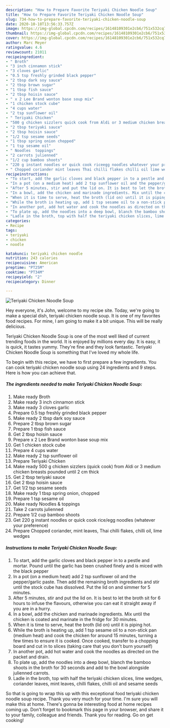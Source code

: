 ```yaml
---
description: "How to Prepare Favorite Teriyaki Chicken Noodle Soup"
title: "How to Prepare Favorite Teriyaki Chicken Noodle Soup"
slug: 734-how-to-prepare-favorite-teriyaki-chicken-noodle-soup
date: 2020-10-18T13:56:33.757Z
image: https://img-global.cpcdn.com/recipes/16148109301e2cb6/751x532cq70/teriyaki-chicken-noodle-soup-recipe-main-photo.jpg
thumbnail: https://img-global.cpcdn.com/recipes/16148109301e2cb6/751x532cq70/teriyaki-chicken-noodle-soup-recipe-main-photo.jpg
cover: https://img-global.cpcdn.com/recipes/16148109301e2cb6/751x532cq70/teriyaki-chicken-noodle-soup-recipe-main-photo.jpg
author: Marc Meyer
ratingvalue: 4.6
reviewcount: 21011
recipeingredient:
- " Broth"
- "3 inch cinnamon stick"
- "3 cloves garlic"
- "0.5 tsp freshly grinded black pepper"
- "2 tbsp dark soy sauce"
- "2 tbsp brown sugar"
- "1 tbsp fish sauce"
- "2 tbsp hoisin sauce"
- " x 2 Lee Brand wonton base soup mix"
- "1 chicken stock cube"
- "4 cups water"
- "2 tsp sunflower oil"
- " Teriyaki Chicken"
- "500 g chicken sizzlers quick cook from Aldi or 3 medium chicken breasts pounded until 2 cm thick"
- "2 tbsp teriyaki sauce"
- "2 tbsp hoisin sauce"
- "1/2 tsp sesame seeds"
- "1 tbsp spring onion chopped"
- "1 tsp sesame oil"
- " Noodles  toppings"
- "2 carrots julienned"
- "1/2 cup bamboo shoots"
- "220 g instant noodles or quick cook riceegg noodles whatever your preference"
- " Chopped coriander mint leaves Thai chilli flakes chilli oil lime wedges"
recipeinstructions:
- "To start, add the garlic cloves and black pepper in to a pestle and mortar. Pound until the garlic has been crushed finely and is miced with the black pepper"
- "In a pot (on a medium heat) add 2 tsp sunflower oil and the pepper/garlic paste. Then add the remaining broth ingredients and stir until the stock cube has dissolved. Put the lid on and simmer for 5 minutes."
- "After 5 minutes, stir and put the lid on. It is best to let the broth sit for 6 hours to infuse the flavours, otherwise you can eat it straight away if you are in a hurry."
- "In a bowl, add the chicken and marinade ingredients. Mix until the chicken is coated and marinate in the fridge for 30 minutes."
- "When it is time to serve, heat the broth (lid on) until it is piping hot."
- "While the broth is heating up, add 1 tsp sesame oil to a non-stick pan (medium heat) and cook the chicken for around 15 minutes, turning a few times to ensure it is cooked. Once cooked, transfer to a chopping board and cut in to slices (taking care that you don&#39;t burn yourself)"
- "In another pot, add hot water and cook the noodles as directed on the packet and drain."
- "To plate up, add the noodles into a deep bowl, blanch the bamboo shoots in the broth for 30 seconds and add to the bowl alongside julienned carrots."
- "Ladle in the broth, top with half the teriyaki chicken slices, lime wedges, coriander leaves, mint leaves, chilli flakes, chilli oil and sesame seeds"
categories:
- Recipe
tags:
- teriyaki
- chicken
- noodle

katakunci: teriyaki chicken noodle 
nutrition: 243 calories
recipecuisine: American
preptime: "PT25M"
cooktime: "PT34M"
recipeyield: "2"
recipecategory: Dinner

---
```



![Teriyaki Chicken Noodle Soup](https://img-global.cpcdn.com/recipes/16148109301e2cb6/751x532cq70/teriyaki-chicken-noodle-soup-recipe-main-photo.jpg)

Hey everyone, it's John, welcome to my recipe site. Today, we're going to make a special dish, teriyaki chicken noodle soup. It is one of my favorites food recipes. For mine, I am going to make it a bit unique. This will be really delicious.



Teriyaki Chicken Noodle Soup is one of the most well liked of current trending foods in the world. It is enjoyed by millions every day. It is easy, it is quick, it tastes yummy. They're fine and they look fantastic. Teriyaki Chicken Noodle Soup is something that I've loved my whole life.


To begin with this recipe, we have to first prepare a few ingredients. You can cook teriyaki chicken noodle soup using 24 ingredients and 9 steps. Here is how you can achieve that.

<!--inarticleads1-->

##### The ingredients needed to make Teriyaki Chicken Noodle Soup:

1. Make ready  Broth
1. Make ready 3 inch cinnamon stick
1. Make ready 3 cloves garlic
1. Prepare 0.5 tsp freshly grinded black pepper
1. Make ready 2 tbsp dark soy sauce
1. Prepare 2 tbsp brown sugar
1. Prepare 1 tbsp fish sauce
1. Get 2 tbsp hoisin sauce
1. Prepare  x 2 Lee Brand wonton base soup mix
1. Get 1 chicken stock cube
1. Prepare 4 cups water
1. Make ready 2 tsp sunflower oil
1. Prepare  Teriyaki Chicken
1. Make ready 500 g chicken sizzlers (quick cook) from Aldi or 3 medium chicken breasts pounded until 2 cm thick
1. Get 2 tbsp teriyaki sauce
1. Get 2 tbsp hoisin sauce
1. Get 1/2 tsp sesame seeds
1. Make ready 1 tbsp spring onion, chopped
1. Prepare 1 tsp sesame oil
1. Make ready  Noodles &amp; toppings
1. Take 2 carrots julienned
1. Prepare 1/2 cup bamboo shoots
1. Get 220 g instant noodles or quick cook rice/egg noodles (whatever your preference)
1. Prepare  Chopped coriander, mint leaves, Thai chilli flakes, chilli oil, lime wedges




<!--inarticleads2-->

##### Instructions to make Teriyaki Chicken Noodle Soup:

1. To start, add the garlic cloves and black pepper in to a pestle and mortar. Pound until the garlic has been crushed finely and is miced with the black pepper
1. In a pot (on a medium heat) add 2 tsp sunflower oil and the pepper/garlic paste. Then add the remaining broth ingredients and stir until the stock cube has dissolved. Put the lid on and simmer for 5 minutes.
1. After 5 minutes, stir and put the lid on. It is best to let the broth sit for 6 hours to infuse the flavours, otherwise you can eat it straight away if you are in a hurry.
1. In a bowl, add the chicken and marinade ingredients. Mix until the chicken is coated and marinate in the fridge for 30 minutes.
1. When it is time to serve, heat the broth (lid on) until it is piping hot.
1. While the broth is heating up, add 1 tsp sesame oil to a non-stick pan (medium heat) and cook the chicken for around 15 minutes, turning a few times to ensure it is cooked. Once cooked, transfer to a chopping board and cut in to slices (taking care that you don&#39;t burn yourself)
1. In another pot, add hot water and cook the noodles as directed on the packet and drain.
1. To plate up, add the noodles into a deep bowl, blanch the bamboo shoots in the broth for 30 seconds and add to the bowl alongside julienned carrots.
1. Ladle in the broth, top with half the teriyaki chicken slices, lime wedges, coriander leaves, mint leaves, chilli flakes, chilli oil and sesame seeds




So that is going to wrap this up with this exceptional food teriyaki chicken noodle soup recipe. Thank you very much for your time. I'm sure you will make this at home. There's gonna be interesting food at home recipes coming up. Don't forget to bookmark this page in your browser, and share it to your family, colleague and friends. Thank you for reading. Go on get cooking!

